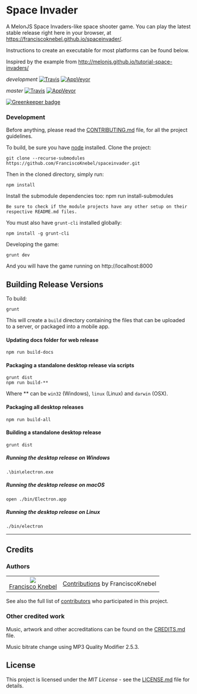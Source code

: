 # Space Invader

A MelonJS Space Invaders-like space shooter game.
You can play the latest stable release right here in your browser, at https://franciscoknebel.github.io/spaceinvader/.

Instructions to create an executable for most platforms can be found below.

Inspired by the example from http://melonjs.github.io/tutorial-space-invaders/

_development_
[![Travis](https://travis-ci.org/FranciscoKnebel/spaceinvader.svg?branch=development)](https://travis-ci.org/FranciscoKnebel/spaceinvader)
[![AppVeyor](https://ci.appveyor.com/api/projects/status/github/franciscoknebel/spaceinvader?branch=development)](https://ci.appveyor.com/project/FranciscoKnebel/spaceinvader)

_master_
[![Travis](https://travis-ci.org/FranciscoKnebel/spaceinvader.svg?branch=master)](https://travis-ci.org/FranciscoKnebel/spaceinvader)
[![AppVeyor](https://ci.appveyor.com/api/projects/status/github/franciscoknebel/spaceinvader?branch=master)](https://ci.appveyor.com/project/FranciscoKnebel/spaceinvader)

[![Greenkeeper badge](https://badges.greenkeeper.io/FranciscoKnebel/spaceinvader.svg)](https://greenkeeper.io/)

### Development

Before anything, please read the [CONTRIBUTING.md](CONTRIBUTING.md) file, for all the project guidelines.

To build, be sure you have [node](http://nodejs.org) installed. Clone the project:

    git clone --recurse-submodules https://github.com/FranciscoKnebel/spaceinvader.git


Then in the cloned directory, simply run:

    npm install

Install the submodule dependencies too:
    npm run install-submodules

    Be sure to check if the module projects have any other setup on their respective README.md files.

You must also have `grunt-cli` installed globally:

    npm install -g grunt-cli

Developing the game:

	grunt dev

And you will have the game running on http://localhost:8000

## Building Release Versions

To build:

    grunt

This will create a `build` directory containing the files that can be uploaded to a server, or packaged into a mobile app.

#### Updating docs folder for web release

    npm run build-docs

#### Packaging a standalone desktop release via scripts

    grunt dist
    npm run build-**

Where ** can be `win32` (Windows), `linux` (Linux) and `darwin` (OSX).

#### Packaging all desktop releases

    npm run build-all

#### Building a standalone desktop release

    grunt dist

##### Running the desktop release on Windows

    .\bin\electron.exe

##### Running the desktop release on macOS

    open ./bin/Electron.app

##### Running the desktop release on Linux

    ./bin/electron

-------------------------------------------------------------------------------

## Credits
### Authors
<table style="text-align: center;">
  <tr>
    <td>
      <img src="https://avatars.githubusercontent.com/FranciscoKnebel?s=75">
      <br>
      <a href="https://github.com/FranciscoKnebel">Francisco Knebel</a>
    </td>
    <td>
      <a href="https://github.com/FranciscoKnebel/spaceinvader/commits?author=FranciscoKnebel">Contributions</a> by FranciscoKnebel
    </td>
  </tr>
</table>

See also the full list of [contributors](https://github.com/FranciscoKnebel/spaceinvader/contributors) who participated in this project.

### Other credited work
Music, artwork and other accreditations can be found on the [CREDITS.md](CREDITS.md) file.

Music bitrate change using MP3 Quality Modifier 2.5.3.

## License
This project is licensed under the _MIT License_ - see the [LICENSE.md](LICENSE.md) file for details.
